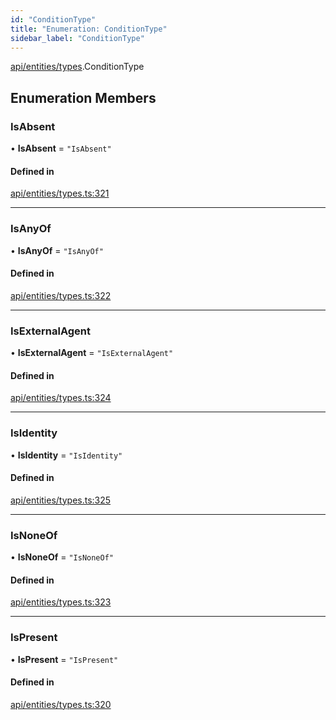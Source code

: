 ```yaml
---
id: "ConditionType"
title: "Enumeration: ConditionType"
sidebar_label: "ConditionType"
---
```


[api/entities/types](../../../../../modules/API/Entities/Types/Types.md).ConditionType

## Enumeration Members

### IsAbsent

• **IsAbsent** = ``"IsAbsent"``

#### Defined in

[api/entities/types.ts:321](https://github.com/PolymeshAssociation/polymesh-sdk/blob/fedc4714f/src/api/entities/types.ts#L321)

___

### IsAnyOf

• **IsAnyOf** = ``"IsAnyOf"``

#### Defined in

[api/entities/types.ts:322](https://github.com/PolymeshAssociation/polymesh-sdk/blob/fedc4714f/src/api/entities/types.ts#L322)

___

### IsExternalAgent

• **IsExternalAgent** = ``"IsExternalAgent"``

#### Defined in

[api/entities/types.ts:324](https://github.com/PolymeshAssociation/polymesh-sdk/blob/fedc4714f/src/api/entities/types.ts#L324)

___

### IsIdentity

• **IsIdentity** = ``"IsIdentity"``

#### Defined in

[api/entities/types.ts:325](https://github.com/PolymeshAssociation/polymesh-sdk/blob/fedc4714f/src/api/entities/types.ts#L325)

___

### IsNoneOf

• **IsNoneOf** = ``"IsNoneOf"``

#### Defined in

[api/entities/types.ts:323](https://github.com/PolymeshAssociation/polymesh-sdk/blob/fedc4714f/src/api/entities/types.ts#L323)

___

### IsPresent

• **IsPresent** = ``"IsPresent"``

#### Defined in

[api/entities/types.ts:320](https://github.com/PolymeshAssociation/polymesh-sdk/blob/fedc4714f/src/api/entities/types.ts#L320)
